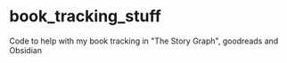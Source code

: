 # book_tracking_stuff
Code to help with my book tracking in "The Story Graph", goodreads and Obsidian
